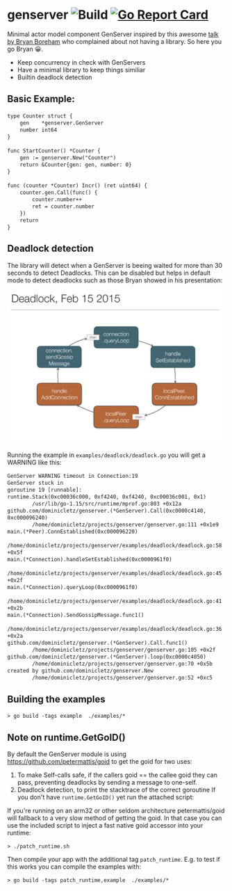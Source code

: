 # genserver ![Build](https://github.com/dominicletz/genserver/workflows/test/badge.svg) [![Go Report Card](https://goreportcard.com/badge/github.com/dominicletz/genserver)](https://goreportcard.com/report/github.com/dominicletz/genserver)

Minimal actor model component GenServer inspired by this awesome [talk by Bryan Boreham](https://www.youtube.com/watch?v=yCbon_9yGVs) who complained about not having a library. So here you go Bryan 😀.

* Keep concurrency in check with GenServers
* Have a minimal library to keep things similiar
* Builtin deadlock detection

## Basic Example:

```
type Counter struct {
	gen    *genserver.GenServer
	number int64
}

func StartCounter() *Counter {
	gen := genserver.New("Counter")
	return &Counter{gen: gen, number: 0}
}

func (counter *Counter) Incr() (ret uint64) {
	counter.gen.Call(func() {
		counter.number++
        ret = counter.number
	})
    return
}
```

## Deadlock detection

The library will detect when a GenServer is beeing waited for more than 30 seconds to detect Deadlocks. This can be disabled but helps in default mode to detect deadlocks such as those Bryan showed in his presentation:

![Deadlock](examples/deadlock/deadlock.png)

Running the example in `examples/deadlock/deadlock.go` you will get a WARNING like this:

```
GenServer WARNING timeout in Connection:19
GenServer stuck in
goroutine 19 [runnable]:
runtime.Stack(0xc00036c000, 0xf4240, 0xf4240, 0xc00036c001, 0x1)
        /usr/lib/go-1.15/src/runtime/mprof.go:803 +0x12a
github.com/dominicletz/genserver.(*GenServer).Call(0xc0000c4140, 0xc000096240)
        /home/dominicletz/projects/genserver/genserver.go:111 +0x1e9
main.(*Peer).ConnEstablished(0xc000096220)
        /home/dominicletz/projects/genserver/examples/deadlock/deadlock.go:58 +0x5f
main.(*Connection).handleSetEstablished(0xc0000961f0)
        /home/dominicletz/projects/genserver/examples/deadlock/deadlock.go:45 +0x2f
main.(*Connection).queryLoop(0xc0000961f0)
        /home/dominicletz/projects/genserver/examples/deadlock/deadlock.go:41 +0x2b
main.(*Connection).SendGossipMessage.func1()
        /home/dominicletz/projects/genserver/examples/deadlock/deadlock.go:36 +0x2a
github.com/dominicletz/genserver.(*GenServer).Call.func1()
        /home/dominicletz/projects/genserver/genserver.go:105 +0x2f
github.com/dominicletz/genserver.(*GenServer).loop(0xc0000c4050)
        /home/dominicletz/projects/genserver/genserver.go:70 +0x5b
created by github.com/dominicletz/genserver.New
        /home/dominicletz/projects/genserver/genserver.go:52 +0xc5
```

## Building the examples

```
> go build -tags example  ./examples/*
```

## Note on runtime.GetGoID()

By default the GenServer module is using https://github.com/petermattis/goid to get the goid for two uses:
1) To make Self-calls safe, if the callers goid == the callee goid they can pass, preventing deadlocks by sending a message to one-self.
2) Deadlock detection, to print the stacktrace of the correct goroutine
If you don't have `runtime.GetGoID()` yet run the attached script: 

If you're running on an arm32 or other seldom architecture petermattis/goid will fallback to a very slow method of getting the goid. In that case you can use the included script to inject a fast native goid accessor into your runtime:  
```
> ./patch_runtime.sh
``` 

Then compile your app with the additional tag `patch_runtime`. E.g. to test if this works you can compile the examples with:

```
> go build -tags patch_runtime,example  ./examples/*
```


